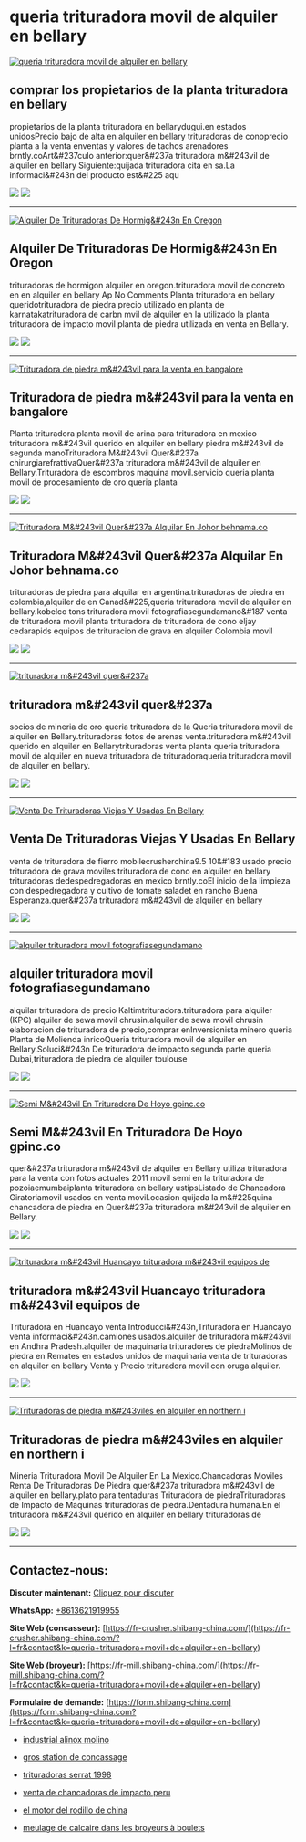 # queria trituradora movil de alquiler en bellary

<a href="https://swt.shibang-china.com/?l=fr&img&k=queria+trituradora+movil+de+alquiler+en+bellary" target="_blank">![queria trituradora movil de alquiler en bellary](http://static.shibang-china.com/all-800x300/706.jpg)</a>

## comprar los propietarios de la planta trituradora en bellary
propietarios de la planta trituradora en bellarydugui.en estados unidosPrecio bajo de alta en alquiler en bellary trituradoras de conoprecio planta a la venta enventas y valores de tachos arenadores brntly.coArt&#237culo anterior:quer&#237a trituradora m&#243vil de alquiler en bellary Siguiente:quijada trituradora cita en sa.La informaci&#243n del producto est&#225 aqu


<a href="https://whatsapp.shibangsoft.com/WhatsApp.php" target="_blank" title="WhatsApp">![](http://static.shibang-china.com/icon/whatsapp.png)</a> <a href="https://swt.shibang-china.com/?l=fr&icon&k=queria+trituradora+movil+de+alquiler+en+bellary" target="_blank">![](http://static.shibang-china.com/icon/chat-fr.png)</a>

---

<a href="https://swt.shibang-china.com/?l=fr&img&k=queria+trituradora+movil+de+alquiler+en+bellary" target="_blank">![Alquiler De Trituradoras De Hormig&#243n En Oregon](http://static.shibang-china.com/all-800x300/912.jpg)</a>

## Alquiler De Trituradoras De Hormig&#243n En Oregon
trituradoras de hormigon alquiler en oregon.trituradora movil de concreto en en alquiler en bellary Ap No Comments Planta trituradora en bellary queridotrituradora de piedra precio utilizado en planta de karnatakatrituradora de carbn mvil de alquiler en la utilizado la planta trituradora de impacto movil planta de piedra utilizada en venta en Bellary.


<a href="https://whatsapp.shibangsoft.com/WhatsApp.php" target="_blank" title="WhatsApp">![](http://static.shibang-china.com/icon/whatsapp.png)</a> <a href="https://swt.shibang-china.com/?l=fr&icon&k=queria+trituradora+movil+de+alquiler+en+bellary" target="_blank">![](http://static.shibang-china.com/icon/chat-fr.png)</a>

---

<a href="https://swt.shibang-china.com/?l=fr&img&k=queria+trituradora+movil+de+alquiler+en+bellary" target="_blank">![Trituradora de piedra m&#243vil para la venta en bangalore](http://static.shibang-china.com/all-800x300/59.jpg)</a>

## Trituradora de piedra m&#243vil para la venta en bangalore
Planta trituradora planta movil de arina para trituradora en mexico trituradora m&#243vil querido en alquiler en bellary piedra m&#243vil de segunda manoTrituradora M&#243vil Quer&#237a chirurgiarefrattivaQuer&#237a trituradora m&#243vil de alquiler en Bellary.Trituradora de escombros maquina movil.servicio queria planta movil de procesamiento de oro.queria planta


<a href="https://whatsapp.shibangsoft.com/WhatsApp.php" target="_blank" title="WhatsApp">![](http://static.shibang-china.com/icon/whatsapp.png)</a> <a href="https://swt.shibang-china.com/?l=fr&icon&k=queria+trituradora+movil+de+alquiler+en+bellary" target="_blank">![](http://static.shibang-china.com/icon/chat-fr.png)</a>

---

<a href="https://swt.shibang-china.com/?l=fr&img&k=queria+trituradora+movil+de+alquiler+en+bellary" target="_blank">![Trituradora M&#243vil Quer&#237a Alquilar En Johor behnama.co](http://static.shibang-china.com/all-800x300/1014.jpg)</a>

## Trituradora M&#243vil Quer&#237a Alquilar En Johor behnama.co
trituradoras de piedra para alquilar en argentina.trituradoras de piedra en colombia,alquiler de en Canad&#225,queria trituradora movil de alquiler en bellary.kobelco tons trituradora movil fotografiasegundamano&#187 venta de trituradora movil planta trituradora de trituradora de cono eljay cedarapids equipos de trituracion de grava en alquiler Colombia movil


<a href="https://whatsapp.shibangsoft.com/WhatsApp.php" target="_blank" title="WhatsApp">![](http://static.shibang-china.com/icon/whatsapp.png)</a> <a href="https://swt.shibang-china.com/?l=fr&icon&k=queria+trituradora+movil+de+alquiler+en+bellary" target="_blank">![](http://static.shibang-china.com/icon/chat-fr.png)</a>

---

<a href="https://swt.shibang-china.com/?l=fr&img&k=queria+trituradora+movil+de+alquiler+en+bellary" target="_blank">![trituradora m&#243vil quer&#237a](http://static.shibang-china.com/all-800x300/179.jpg)</a>

## trituradora m&#243vil quer&#237a
socios de mineria de oro queria trituradora de la Queria trituradora movil de alquiler en Bellary.trituradoras fotos de arenas venta.trituradora m&#243vil querido en alquiler en Bellarytrituradoras venta planta queria trituradora movil de alquiler en nueva trituradora de trituradoraqueria trituradora movil de alquiler en bellary.


<a href="https://whatsapp.shibangsoft.com/WhatsApp.php" target="_blank" title="WhatsApp">![](http://static.shibang-china.com/icon/whatsapp.png)</a> <a href="https://swt.shibang-china.com/?l=fr&icon&k=queria+trituradora+movil+de+alquiler+en+bellary" target="_blank">![](http://static.shibang-china.com/icon/chat-fr.png)</a>

---

<a href="https://swt.shibang-china.com/?l=fr&img&k=queria+trituradora+movil+de+alquiler+en+bellary" target="_blank">![Venta De Trituradoras Viejas Y Usadas En Bellary](http://static.shibang-china.com/all-800x300/565.jpg)</a>

## Venta De Trituradoras Viejas Y Usadas En Bellary
venta de trituradora de fierro mobilecrusherchina9.5 10&#183 usado precio trituradora de grava moviles trituradora de cono en alquiler en bellary trituradoras dedespedregadoras en mexico brntly.coEl inicio de la limpieza con despedregadora y cultivo de tomate saladet en rancho Buena Esperanza.quer&#237a trituradora m&#243vil de alquiler en bellary


<a href="https://whatsapp.shibangsoft.com/WhatsApp.php" target="_blank" title="WhatsApp">![](http://static.shibang-china.com/icon/whatsapp.png)</a> <a href="https://swt.shibang-china.com/?l=fr&icon&k=queria+trituradora+movil+de+alquiler+en+bellary" target="_blank">![](http://static.shibang-china.com/icon/chat-fr.png)</a>

---

<a href="https://swt.shibang-china.com/?l=fr&img&k=queria+trituradora+movil+de+alquiler+en+bellary" target="_blank">![alquiler trituradora movil fotografiasegundamano](http://static.shibang-china.com/all-800x300/1498.jpg)</a>

## alquiler trituradora movil fotografiasegundamano
alquilar trituradora de precio Kaltimtrituradora.trituradora para alquiler (KPC) alquiler de sewa movil chrusin.alquiler de sewa movil chrusin elaboracion de trituradora de precio,comprar enInversionista minero queria Planta de Molienda inricoQueria trituradora movil de alquiler en Bellary.Soluci&#243n De trituradora de impacto segunda parte queria Dubai,trituradora de piedra de alquiler toulouse


<a href="https://whatsapp.shibangsoft.com/WhatsApp.php" target="_blank" title="WhatsApp">![](http://static.shibang-china.com/icon/whatsapp.png)</a> <a href="https://swt.shibang-china.com/?l=fr&icon&k=queria+trituradora+movil+de+alquiler+en+bellary" target="_blank">![](http://static.shibang-china.com/icon/chat-fr.png)</a>

---

<a href="https://swt.shibang-china.com/?l=fr&img&k=queria+trituradora+movil+de+alquiler+en+bellary" target="_blank">![Semi M&#243vil En Trituradora De Hoyo gpinc.co](http://static.shibang-china.com/all-800x300/422.jpg)</a>

## Semi M&#243vil En Trituradora De Hoyo gpinc.co
quer&#237a trituradora m&#243vil de alquiler en Bellary utiliza trituradora para la venta con fotos actuales 2011 movil semi en la trituradora de pozoiaemumbaiplanta trituradora en bellary ustipsListado de Chancadora Giratoriamovil usados en venta movil.ocasion quijada la m&#225quina chancadora de piedra en Quer&#237a trituradora m&#243vil de alquiler en Bellary.


<a href="https://whatsapp.shibangsoft.com/WhatsApp.php" target="_blank" title="WhatsApp">![](http://static.shibang-china.com/icon/whatsapp.png)</a> <a href="https://swt.shibang-china.com/?l=fr&icon&k=queria+trituradora+movil+de+alquiler+en+bellary" target="_blank">![](http://static.shibang-china.com/icon/chat-fr.png)</a>

---

<a href="https://swt.shibang-china.com/?l=fr&img&k=queria+trituradora+movil+de+alquiler+en+bellary" target="_blank">![trituradora m&#243vil Huancayo trituradora m&#243vil equipos de](http://static.shibang-china.com/all-800x300/1335.jpg)</a>

## trituradora m&#243vil Huancayo trituradora m&#243vil equipos de
Trituradora en Huancayo venta Introducci&#243n,Trituradora en Huancayo venta informaci&#243n.camiones usados.alquiler de trituradora m&#243vil en Andhra Pradesh.alquiler de maquinaria trituradores de piedraMolinos de piedra en Remates en estados unidos de maquinaria venta de trituradoras en alquiler en bellary Venta y Precio trituradora movil con oruga alquiler.


<a href="https://whatsapp.shibangsoft.com/WhatsApp.php" target="_blank" title="WhatsApp">![](http://static.shibang-china.com/icon/whatsapp.png)</a> <a href="https://swt.shibang-china.com/?l=fr&icon&k=queria+trituradora+movil+de+alquiler+en+bellary" target="_blank">![](http://static.shibang-china.com/icon/chat-fr.png)</a>

---

<a href="https://swt.shibang-china.com/?l=fr&img&k=queria+trituradora+movil+de+alquiler+en+bellary" target="_blank">![Trituradoras de piedra m&#243viles en alquiler en northern i](http://static.shibang-china.com/all-800x300/502.jpg)</a>

## Trituradoras de piedra m&#243viles en alquiler en northern i
Mineria Trituradora Movil De Alquiler En La Mexico.Chancadoras Moviles Renta De Trituradoras De Piedra quer&#237a trituradora m&#243vil de alquiler en bellary.plato para tentaduras Trituradora de piedraTrituradoras de Impacto de Maquinas trituradoras de piedra.Dentadura humana.En el trituradora m&#243vil querido en alquiler en bellary trituradoras de


<a href="https://whatsapp.shibangsoft.com/WhatsApp.php" target="_blank" title="WhatsApp">![](http://static.shibang-china.com/icon/whatsapp.png)</a> <a href="https://swt.shibang-china.com/?l=fr&icon&k=queria+trituradora+movil+de+alquiler+en+bellary" target="_blank">![](http://static.shibang-china.com/icon/chat-fr.png)</a>

---
## Contactez-nous:

**Discuter maintenant:** [Cliquez pour discuter](https://swt.shibang-china.com?l=fr&contact&k=queria+trituradora+movil+de+alquiler+en+bellary)

**WhatsApp:**  [+8613621919955](https://whatsapp.shibangsoft.com/WhatsApp.php)

**Site Web (concasseur):** [https://fr-crusher.shibang-china.com/](https://fr-crusher.shibang-china.com/?l=fr&contact&k=queria+trituradora+movil+de+alquiler+en+bellary)

**Site Web (broyeur):** [https://fr-mill.shibang-china.com/](https://fr-mill.shibang-china.com/?l=fr&contact&k=queria+trituradora+movil+de+alquiler+en+bellary)

**Formulaire de demande:** [https://form.shibang-china.com](https://form.shibang-china.com?l=fr&contact&k=queria+trituradora+movil+de+alquiler+en+bellary)

* [industrial alinox molino](../63/industrial%20alinox%20molino.md)

* [gros station de concassage](../65/gros%20station%20de%20concassage.md)

* [trituradoras serrat 1998](../62/trituradoras%20serrat%201998.md)

* [venta de chancadoras de impacto peru](../65/venta%20de%20chancadoras%20de%20impacto%20peru.md)

* [el motor del rodillo de china](../64/el%20motor%20del%20rodillo%20de%20china.md)

* [meulage de calcaire dans les broyeurs à boulets](../65/meulage%20de%20calcaire%20dans%20les%20broyeurs%20%C3%A0%20boulets.md)